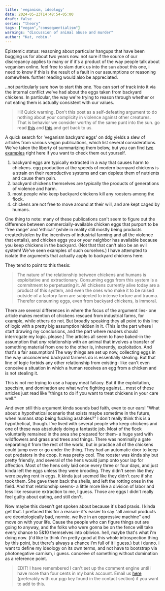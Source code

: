 ```yaml
---
title: 'veganism, ideology'
date: 2024-05-23T14:48:54-05:00
draft: false
series: "theory"
tags: ["vegan","consequentialism"]
warnings: "discussion of animal abuse and murder"
author: "Kat, robin."
---
```


Epistemic status: reasoning about particular hangups that have been bugging us for about two years now. not sure if the source of our discrepancy applies to many or if it's a product of the way people talk about veganism online. feel free to slam dunk us into the sun about this one, i need to know if this is the result of a fault in our assumptions or reasoning somewhere. further reading would also be appreciated.

..not particularly sure how to start this one. You can sort of track into it via the internal conflict we've had about the eggs taken from backyard chickens. In particular, the way we're trying to reason through whether or not eating them is actually consistent with our values.

> Hi! Quick warning. Don't this post as a self-defeating argument to do nothing about your complicity in violence against other creatures. That is behavior we consider worthy of the same punt into the sun.
> go read [this](https://voidgoddess.org/2023/03/27/demons-from-the-510verse/) and [this](http://www.veganfuturenow.com/answering-the-objections-to-veganism/) and get back to us.

A quick search for 'veganism backyard eggs' on ddg yields a slew of articles from various vegan publications, which list several considerations. We've taken the liberty of summarizing them below, but you can find [two](https://www.befairbevegan.com/why-vegan/the-animals-we-use/backyard-eggs/) [examples](https://theminimalistvegan.com/backyard-eggs/) right here if you want to check them out yourself.

1. backyard eggs are typically extracted in a way that causes harm to chickens. egg production at the speeds of modern barnyard chickens is a strain on their reproductive systems and can deplete them of nutrients and cause them pain.
2. backyard chickens themselves are typically the products of generations of violence and harm.
3. most people who keep backyard chickens kill any roosters among the flock.
4. chickens are not free to move around at their will, and are kept caged by humans.

One thing to note: many of these publications can't seem to figure out the difference between commercially-available chicken eggs that purport to be 'free range' and 'ethical' (while in reality still mostly being products created/stolen by the incentives of industrial farming and all the violence that entails), and chicken eggs you or your neighbor has available because you keep chickens in the backyard. (Not that that can't also be an evil system! We've seen examples of such ourselves.)
I have attempted to isolate the arguments that actually apply to backyard chickens here.

They tend to point to this thesis:
> The nature of the relationship between chickens and humans is exploitative and extractionary. Consuming eggs from this system is a commitment to perpetuating it. All chickens currently alive today are a product of this system, and even the ones who make it to be raised outside of a factory farm are subjected to intense torture and trauma. Therefor consuming eggs, even from backyard chickens, is immoral.

There are several differences in where the focus of the argument lies- one article makes mention of chickens rescued from industrial farms, for example, while others do not. But broadly speaking they all point to this line of logic with a pretty big assumption hidden in it. (This is the part where I start drawing my conclusions, and the part where readers should interrogate my logic. please.)
The articles all seem to have baked-in the assumption that *any* relationship with an animal that involves a transfer of something material from one to the other is, inherently, exploitation. And that's a fair assumption! The way things are set up now, collecting eggs in the way unconcerned backyard farmers do is essentially stealing. But that line of logic forbids any other relationship from existing- like can't even conceive a situation in which a human receives an egg from a chicken and is not stealing it.

This is not me trying to use a happy meat fallacy. But if the exploitation, specisim, and domination are what we're fighting against... most of these articles just read like "things to do if you want to treat chickens in your care well." 

And even still this argument kinda sounds bad faith, even to our ears! "What about a hypothetical scenario that exists maybe sometime in the future, when humans stop being fucking assholes?" I don't really think this is a hypothetical, though. I've lived with several people who keep chickens and one of these was absolutely doing a fantastic job. Most of the flock voluntarily remained in the area she prepared for them- a huge yard with wildflowers and grass and trees and things. There was nominally a gate separating it from the rest of the world, but in practice all of the chickens could jump over or go under the thing. They had an automatic door to keep out predators in the coop. It was pretty cool. The rooster was kinda shy but pretty friendly, and several of the hens would jump onto your lap for affection. Most of the hens only laid once every three or four days, and just kinda left the eggs unless they were brooding. They didn't seem like they were paying rent in eggs. It kinda just seemed like they didn't care if she took them. She gave them back the shells, and left the rotting ones in the field.
And that relationship seems- a little more like a division of labor and less like resource extraction to me, I guess. Those are eggs I didn't really feel guilty about eating, and still don't. 

Now maybe this doesn't get spoken about because it's bad praxis. I kinda get that. I prefaced this for a reason- it's easier to say "all animal products are deontologically bad, normie. we live in an oppressive machine" and move on with your life. Cause the people who can figure things out are going to anyway, and the folks who were gonna be on the fence will take every chance to 5&10 themselves into oblivion. hell, maybe that's what i'm doing now. (i'd like to think i'm pretty good at this whole introspection thing by this point, but there's always a chance i'm full of it i guess.)
but i dunno. i want to define my ideology on its own terms, and not have to bootstrap via photonegative carnism, i guess. conceive of something without domination as a reference point.

> EDIT!
> I have remembered I can't set up the comment engine until i have more than four cents in my bank account. 
> Email us [here](/about/contact) (preferably with our pgp key found in the contact section) if you want to add to this.

